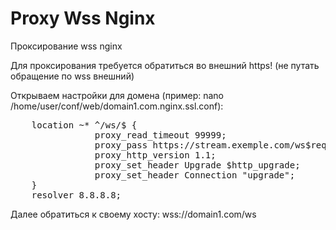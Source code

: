 # Proxy Wss Nginx

Проксирование wss nginx

Для проксирования требуется обратиться во внешний https! (не путать обращение по wss внешний)

Открываем настройки для домена (пример: nano /home/user/conf/web/domain1.com.nginx.ssl.conf):

<pre>
    location ~* ^/ws/$ {
                proxy_read_timeout 99999;
                proxy_pass https://stream.exemple.com/ws$request_uri;
                proxy_http_version 1.1;
                proxy_set_header Upgrade $http_upgrade;
                proxy_set_header Connection "upgrade";
    }
    resolver 8.8.8.8;
</pre>

Далее обратиться к своему хосту: wss://domain1.com/ws
